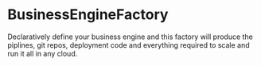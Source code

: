 # BusinessEngineFactory
Declaratively define your business engine and this factory will produce the piplines, git repos, deployment code and everything required to scale and run it all in any cloud.
